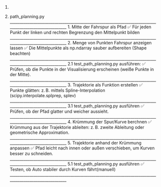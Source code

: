 1. 






2. path_planning.py
        ________________________________________________________________________________________________________
        1. Mitte der Fahrspur als Pfad                                                                      ✅ 
            Für jeden Punkt der linken und rechten Begrenzung den Mittelpunkt bilden                           
        ________________________________________________________________________________________________________
        2. Menge von Punkten Fahrspur anzeigen lassen                                                       ✅
            Die Mittelpunkte als np.ndarray sauber aufbereiten (Shape beachten)
        ________________________________________________________________________________________________________
        2.1 test_path_planning.py ausführen:                                                                ✅
            Prüfen, ob die Punkte in der Visualisierung erscheinen (weiße Punkte in der Mitte).
        ________________________________________________________________________________________________________
        3. Trajektorie als Funktion erstellen                                                               ✅
            Punkte glätten: z. B. mittels Spline-Interpolation (scipy.interpolate.splprep, splev)
        ________________________________________________________________________________________________________
        3.1 test_path_planning.py ausführen                                                                 ✅
            Prüfen, ob der Pfad glatter und weicher aussieht.
        ________________________________________________________________________________________________________
        4. Krümmung der Spur/Kurve berchnen                                                                 ✅
            Krümmung aus der Trajektorie ableiten: z. B. zweite Ableitung oder geometrische Approximation.
        ________________________________________________________________________________________________________
        5. Trajektorie anhand der Krümmung anpassen                                                          ✅
            Pfad leicht nach innen oder außen verschieben, um Kurven besser zu schneiden.                
        ________________________________________________________________________________________________________
        5.1 test_path_planning.py ausführen                                                                  ✅                                                              
            Testen, ob Auto stabiler durch Kurven fährt(manuell)
        ________________________________________________________________________________________________________